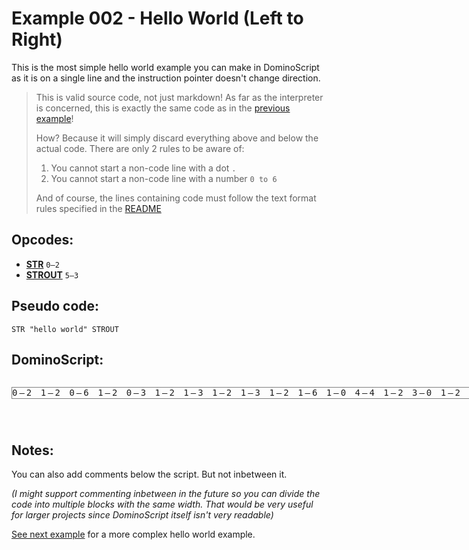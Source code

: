 Example 002 - Hello World (Left to Right)
=======================================

This is the most simple hello world example you can make in DominoScript as it is on a single line and the instruction pointer doesn't change direction.

> This is valid source code, not just markdown! As far as the interpreter is concerned, this is exactly the same code as in the [previous example](./001_hello_world_minimal.ds)!
> 
> How? Because it will simply discard everything above and below the actual code.  There are only 2 rules to be aware of:
> 1. You cannot start a non-code line with a dot `.`
> 2. You cannot start a non-code line with a number `0 to 6`
> 
> And of course, the lines containing code must follow the text format rules specified in the [README](../readme.md#text-format)

## Opcodes:
- [**STR**](../readme.md#str) `0—2`
- [**STROUT**](../readme.md#strout) `5—3`

## Pseudo code: 
```
STR "hello world" STROUT
```

## DominoScript:

<pre class="ds">
0—2 1—2 0—6 1—2 0—3 1—2 1—3 1—2 1—3 1—2 1—6 1—0 4—4 1—2 3—0 1—2 1—6 1—2 2—2 1—2 1—3 1—2 0—2 0—0 5—3
</pre>

## Notes:

You can also add comments below the script. But not inbetween it.

*(I might support commenting inbetween in the future so you can divide the code into multiple blocks with the same width. That would be very useful for larger projects since DominoScript itself isn't very readable)*

[See next example](./003_hello_world_2d.md) for a more complex hello world example.

<style>
  .ds {position: relative;line-height: 1.2;letter-spacing: 3px;border: 1px solid gray;margin-bottom: 2.5rem;display: inline-block;}
</style>

